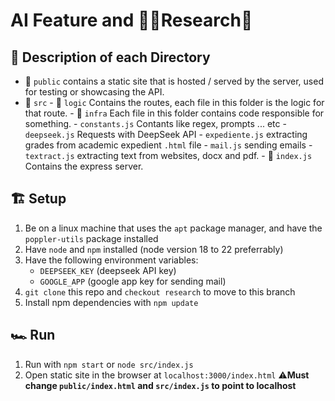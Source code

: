 # AI Feature and 👨‍🔬Research🧪

## 📜 Description of each Directory 
- 📂 `public` contains a static site that is hosted / served by the server, used for testing or showcasing the API.
- 📂 `src`
        - 📂 `logic` Contains the routes, each file in this folder is the logic for that route.
        - 📂 `infra` Each file in this folder contains code responsible for something.
            - `constants.js` Contants like regex, prompts ... etc
            - `deepseek.js` Requests with DeepSeek API
            - `expediente.js` extracting grades from academic expedient `.html` file
            - `mail.js` sending emails
            - `textract.js` extracting text from websites, docx and pdf.
        - 📂 `index.js` Contains the express server.

## 🏗️ Setup 
 1. Be on a linux machine that uses the `apt` package manager, and have the `poppler-utils` package installed
 2. Have `node` and `npm` installed (node version 18 to 22 preferrably)
 3. Have the following environment variables:
     - `DEEPSEEK_KEY` (deepseek API key)
     - `GOOGLE_APP` (google app key for sending mail)
 5. `git clone` this repo and `checkout research` to move to this branch
 4. Install npm dependencies with `npm update`

## 🏎️ Run 
1. Run with `npm start` or `node src/index.js`
2. Open static site in the browser at `localhost:3000/index.html` ⚠️**Must change `public/index.html` and `src/index.js` to point to localhost**
